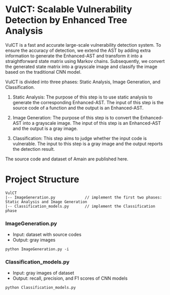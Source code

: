 # VulCT: Scalable Vulnerability Detection by Enhanced Tree Analysis
VulCT is a fast and accurate large-scale vulnerability detection system. 
To ensure the accuracy of detection, we extend the AST by adding extra information to generate the Enhanced-AST and transform it into a straightforward state matrix using Markov chains. 
Subsequently, we convert the generated state matrix into a grayscale image and classify the image based on the traditional CNN model. 



VulCT is divided into three phases: Static Analysis, Image Generation, and Classification.

1. Static Analysis: 
  The purpose of this step is to use static analysis to generate the corresponding Enhanced-AST. 
  The input of this step is the source code of a function and the output is an Enhanced-AST.
  
2. Image Generation: 
  The purpose of this step is to convert the Enhanced-AST into a grayscale image. 
  The input of this step is an Enhanced-AST and the output is a gray image.
  
3. Classification:
  This step aims to judge whether the input code is vulnerable. 
  The input to this step is a gray image and the output reports the detection result.

The source code and dataset of Amain are published here.



# Project Structure  
  
```shell  
VulCT 
|-- ImageGeneration.py     	       // implement the first two phases:  Static Analysis and Image Generation 
|-- Classification_models.py       // implement the Classification phase  
```

### ImageGeneration.py
- Input: dataset with source codes
- Output: gray images 
```
python ImageGeneration.py -i 
```

### Classification_models.py
- Input: gray images of dataset
- Output: recall, precision, and F1 scores of CNN models
```
python Classification_models.py
```
